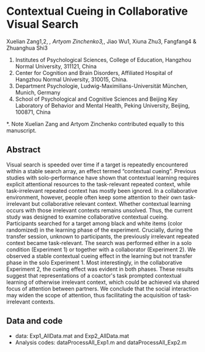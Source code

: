 # Contextual Cueing in Collaborative Visual Search

Xuelian Zang1,2, *, Artyom Zinchenko3,*, Jiao Wu1, Xiuna Zhu3, Fangfang4 & Zhuanghua Shi3
1. Institutes of Psychological Sciences, College of Education, Hangzhou Normal University, 311121, China
2. Center for Cognition and Brain Disorders, Affiliated Hospital of Hangzhou Normal University, 310015, China.
3. Department Psychologie, Ludwig-Maximilians-Universität München, Munich, Germany
4. School of Psychological and Cognitive Sciences and Beijing Key Laboratory of Behavior and Mental Health, Peking University, Beijing, 100871, China

*. 	Note Xuelian Zang and Artyom Zinchenko contributed equally to this manuscript.

## Abstract

Visual search is speeded over time if a target is repeatedly encountered within a stable search array, an effect termed “contextual cueing”. Previous studies with solo-performance have shown that contextual learning requires explicit attentional resources to the task-relevant repeated context, while task-irrelevant repeated context has mostly been ignored. In a collaborative environment, however, people often keep some attention to their own task-irrelevant but collaborative relevant context. Whether contextual learning occurs with those irrelevant contexts remains unsolved. Thus, the current study was designed to examine collaborative contextual cueing. Participants searched for a target among black and white items (color randomized) in the learning phase of the experiment. Crucially, during the transfer session, unknown to participants, the previously irrelevant repeated context became task-relevant. The search was performed either in a solo condition (Experiment 1) or together with a collaborator (Experiment 2). We observed a stable contextual cueing effect in the learning but not transfer phase in the solo Experiment 1. Most interestingly, in the collaborative Experiment 2, the cueing effect was evident in both phases. These results suggest that representations of a coactor's task prompted contextual learning of otherwise irrelevant context, which could be achieved via shared focus of attention between partners. We conclude that the social interaction may widen the scope of attention, thus facilitating the acquisition of task-irrelevant contexts.

## Data and code

* data: Exp1_AllData.mat and Exp2_AllData.mat
* Analysis codes:  dataProcessAll_Exp1.m and dataProcessAll_Exp2.m
